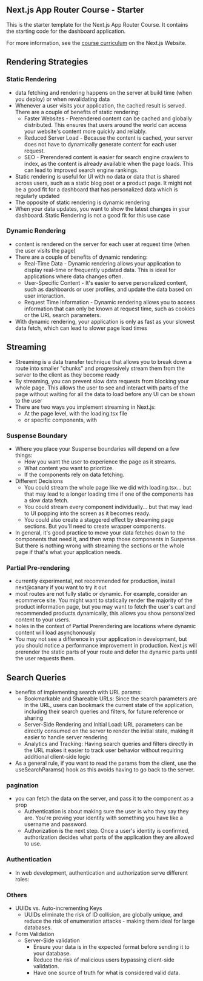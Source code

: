 ## Next.js App Router Course - Starter

This is the starter template for the Next.js App Router Course. It contains the starting code for the dashboard application.

For more information, see the [course curriculum](https://nextjs.org/learn) on the Next.js Website.

## Rendering Strategies

### Static Rendering

- data fetching and rendering happens on the server at build time (when you deploy) or when revalidating data
- Whenever a user visits your application, the cached result is served. There are a couple of benefits of static rendering:
  - Faster Websites - Prerendered content can be cached and globally distributed. This ensures that users around the world can access your website's content more quickly and reliably.
  - Reduced Server Load - Because the content is cached, your server does not have to dynamically generate content for each user request.
  - SEO - Prerendered content is easier for search engine crawlers to index, as the content is already available when the page loads. This can lead to improved search engine rankings.
- Static rendering is useful for UI with no data or data that is shared across users, such as a static blog post or a product page. It might not be a good fit for a dashboard that has personalized data which is regularly updated
- The opposite of static rendering is dynamic rendering
- When your data updates, you want to show the latest changes in your dashboard. Static Rendering is not a good fit for this use case

### Dynamic Rendering

- content is rendered on the server for each user at request time (when the user visits the page)
- There are a couple of benefits of dynamic rendering:
  - Real-Time Data - Dynamic rendering allows your application to display real-time or frequently updated data. This is ideal for applications where data changes often.
  - User-Specific Content - It's easier to serve personalized content, such as dashboards or user profiles, and update the data based on user interaction.
  - Request Time Information - Dynamic rendering allows you to access information that can only be known at request time, such as cookies or the URL search parameters.
- With dynamic rendering, your application is only as fast as your slowest data fetch, which can lead to slower page load times

## Streaming

- Streaming is a data transfer technique that allows you to break down a route into smaller "chunks" and progressively stream them from the server to the client as they become ready
- By streaming, you can prevent slow data requests from blocking your whole page. This allows the user to see and interact with parts of the page without waiting for all the data to load before any UI can be shown to the user
- There are two ways you implement streaming in Next.js:
  - At the page level, with the loading.tsx file
  - or specific components, with <Suspense>

### Suspense Boundary

- Where you place your Suspense boundaries will depend on a few things:
  - How you want the user to experience the page as it streams.
  - What content you want to prioritize.
  - If the components rely on data fetching.
- Different Decisions
  - You could stream the whole page like we did with loading.tsx... but that may lead to a longer loading time if one of the components has a slow data fetch.
  - You could stream every component individually... but that may lead to UI popping into the screen as it becomes ready.
  - You could also create a staggered effect by streaming page sections. But you'll need to create wrapper components.
- In general, it's good practice to move your data fetches down to the components that need it, and then wrap those components in Suspense. But there is nothing wrong with streaming the sections or the whole page if that's what your application needs.

### Partial Pre-rendering

- currently experimental, not recommended for production, install next@canary if you want to try it out
- most routes are not fully static or dynamic. For example, consider an ecommerce site. You might want to statically render the majority of the product information page, but you may want to fetch the user's cart and recommended products dynamically, this allows you show personalized content to your users.
- holes in the context of Partial Prerendering are locations where dynamic content will load asynchonously
- You may not see a difference in your application in development, but you should notice a performance improvement in production. Next.js will prerender the static parts of your route and defer the dynamic parts until the user requests them.

## Search Queries

- benefits of implementing search with URL params:
  - Bookmarkable and Shareable URLs: Since the search parameters are in the URL, users can bookmark the current state of the application, including their search queries and filters, for future reference or sharing
  - Server-Side Rendering and Initial Load: URL parameters can be directly consumed on the server to render the initial state, making it easier to handle server rendering
  - Analytics and Tracking: Having search queries and filters directly in the URL makes it easier to track user behavior without requiring additional client-side logic
- As a general rule, if you want to read the params from the client, use the useSearchParams() hook as this avoids having to go back to the server.

### pagination

- you can fetch the data on the server, and pass it to the component as a prop
  - Authentication is about making sure the user is who they say they are. You're proving your identity with something you have like a username and password.
  - Authorization is the next step. Once a user's identity is confirmed, authorization decides what parts of the application they are allowed to use.

### Authentication

- In web development, authentication and authorization serve different roles:

### Others

- UUIDs vs. Auto-incrementing Keys
  - UUIDs eliminate the risk of ID collision, are globally unique, and reduce the risk of enumeration attacks - making them ideal for large databases.
- Form Validation
  - Server-Side validation
    - Ensure your data is in the expected format before sending it to your database.
    - Reduce the risk of malicious users bypassing client-side validation.
    - Have one source of truth for what is considered valid data.
